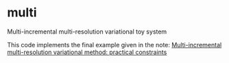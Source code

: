 # multi
Multi-incremental multi-resolution variational toy system

This code implements the final example given in the note: [Multi-incremental multi-resolution variational method: practical constraints](doc/multi.pdf)
